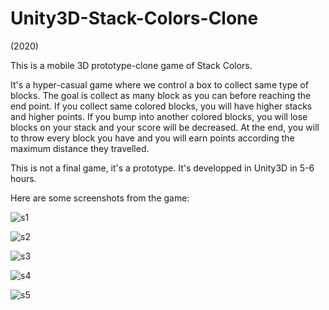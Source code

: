 # Unity3D-Stack-Colors-Clone

(2020)

This is a mobile 3D prototype-clone game of Stack Colors.

It's a hyper-casual game where we control a box to collect same type of blocks. The goal is collect as many block as you can before reaching the end point. If you collect same colored blocks, you will have higher stacks and higher points. If you bump into another colored blocks, you will lose blocks on your stack and your score will be decreased. At the end, you will to throw every block you have and you will earn points according the maximum distance they travelled.

This is not a final game, it's a prototype. It's developped in Unity3D in 5-6 hours.

Here are some screenshots from the game:

![s1](https://user-images.githubusercontent.com/30233127/90980907-c1dafa80-e566-11ea-8d08-1c9f23484a85.png)

![s2](https://user-images.githubusercontent.com/30233127/90980902-c0a9cd80-e566-11ea-8338-5baf5824b044.png)

![s3](https://user-images.githubusercontent.com/30233127/90980903-c1426400-e566-11ea-8534-dc90b7ec4f4d.png)

![s4](https://user-images.githubusercontent.com/30233127/90980904-c1426400-e566-11ea-9403-0c3d744e375d.png)

![s5](https://user-images.githubusercontent.com/30233127/90980906-c1dafa80-e566-11ea-9d37-8e4bd1fcfcd5.png)

